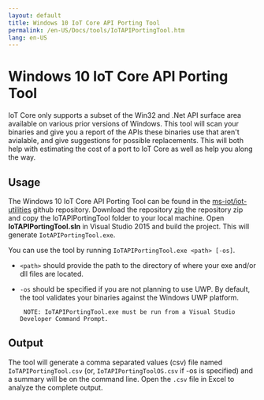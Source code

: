 ```yaml
---
layout: default
title: Windows 10 IoT Core API Porting Tool
permalink: /en-US/Docs/tools/IoTAPIPortingTool.htm
lang: en-US
---
```


# Windows 10 IoT Core API Porting Tool

IoT Core only supports a subset of the Win32 and .Net API surface area available on various prior versions of Windows. This tool will scan your binaries and give you a report of the APIs these binaries use that aren't avialable, and give suggestions for possible replacements. This will both help with estimating the cost of a port to IoT Core as well as help you along the way.


## Usage

The Windows 10 IoT Core API Porting Tool can be found in the [ms-iot/iot-utilities](https://github.com/ms-iot/iot-utilities) github repository.  Download the repository [zip](https://github.com/ms-iot/iot-utilities/archive/master.zip) the repository zip and copy the IoTAPIPortingTool folder to your local machine.  Open **IoTAPIPortingTool.sln** in Visual Studio 2015 and build the project.  This will generate `IotAPIPortingTool.exe`.

You can use the tool by running `IoTAPIPortingTool.exe <path> [-os]`.

*  `<path>` should provide the path to the directory of where your exe and/or dll files are located.

*  `-os` should be specified if you are not planning to use UWP.  By default, the tool validates your binaries against the Windows UWP platform.

        NOTE: IoTAPIPortingTool.exe must be run from a Visual Studio Developer Command Prompt.

## Output

The tool will generate a comma separated values (csv) file named `IoTAPIPortingTool.csv` (or, `IoTAPIPortingToolOS.csv` if -os is specified) and a summary will be on the command line. Open the `.csv` file in Excel to analyze the complete output.
